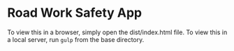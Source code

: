 # Road Work Safety App
To view this in a browser, simply open the dist/index.html file. To view this in a local server, run `gulp` from the base directory.
